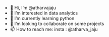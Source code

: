 - 👋 Hi, I’m @atharvajaju
- 👀 I’m interested in data analytics
- 🌱 I’m currently learning python
- 💞️ I’m looking to collaborate on some projects
- 📫 How to reach me: insta : @atharva_jaju

<!---
atharvajaju/atharvajaju is a ✨ special ✨ repository because its `README.md` (this file) appears on your GitHub profile.
You can click the Preview link to take a look at your changes.
--->
